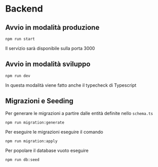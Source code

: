 # Backend

## Avvio in modalità produzione

```
npm run start
```

Il servizio sarà disponibile sulla porta 3000

## Avvio in modalità sviluppo

```
npm run dev
```

In questa modalità viene fatto anche il typecheck di Typescript

## Migrazioni e Seeding

Per generare le migrazioni a partire dalle entità definite nello `schema.ts`

```
npm run migration:generate
```

Per eseguire le migrazioni eseguire il comando

```
npm run migration:apply
```

Per popolare il database vuoto eseguire

```
npm run db:seed
```
